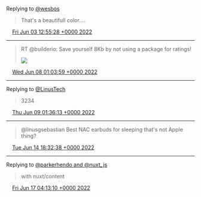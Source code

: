 Replying to [@wesbos](https://twitter.com/wesbos/status/1532442929410850817)

> That's a beautifull color....

<img src="/media/tweet.ico" width="12" /> [Fri Jun 03 12:55:28 +0000 2022](https://twitter.com/eduplessis/status/1532707539917447168)

----

> RT @builderio: Save yourself 8Kb by not using a package for ratings!
>
> ![](/media/1534340427272306688-FUq8l4yWQAEvc0k.jpg)

<img src="/media/tweet.ico" width="12" /> [Wed Jun 08 01:03:59 +0000 2022](https://twitter.com/eduplessis/status/1534340427272306688)

----

Replying to [@LinusTech](https://twitter.com/LinusTech/status/1534354541600202754)

> 3234

<img src="/media/tweet.ico" width="12" /> [Thu Jun 09 01:36:13 +0000 2022](https://twitter.com/eduplessis/status/1534710927806943232)

----

> @linusgsebastian Best NAC earbuds for sleeping that's not Apple thing?

<img src="/media/tweet.ico" width="12" /> [Tue Jun 14 18:32:38 +0000 2022](https://twitter.com/eduplessis/status/1536778657464832000)

----

Replying to [@parkerhendo and @nuxt_js](https://twitter.com/parkerhendo/status/1537490353585958914)

> with nuxt/content

<img src="/media/tweet.ico" width="12" /> [Fri Jun 17 04:13:10 +0000 2022](https://twitter.com/eduplessis/status/1537649526885982208)